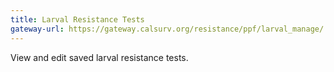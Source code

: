 ```yaml
---
title: Larval Resistance Tests
gateway-url: https://gateway.calsurv.org/resistance/ppf/larval_manage/
---
```

View and edit saved larval resistance tests.
